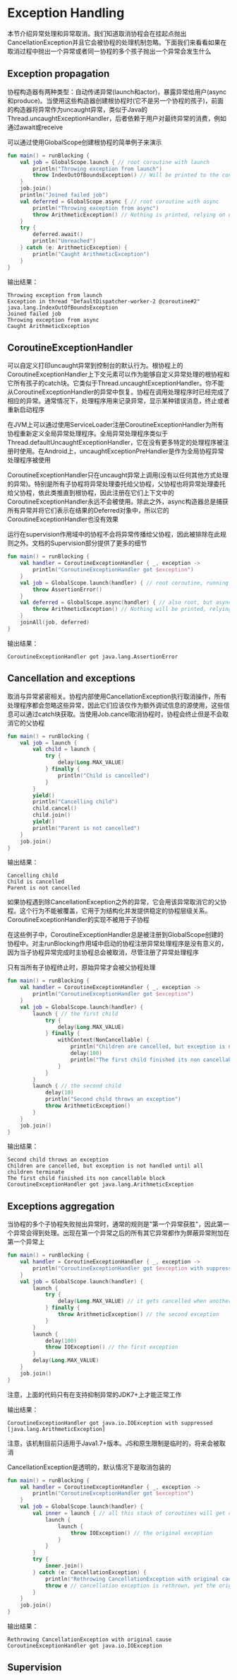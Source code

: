 # Exception Handling
本节介绍异常处理和异常取消。我们知道取消协程会在挂起点抛出CancellationException并且它会被协程的处理机制忽略。下面我们来看看如果在取消过程中抛出一个异常或者同一协程的多个孩子抛出一个异常会发生什么

## Exception propagation
协程构造器有两种类型：自动传递异常(launch和actor)，暴露异常给用户(async和produce)。当使用这些构造器创建根协程时(它不是另一个协程的孩子)，前面的构造器将异常作为uncaught异常，类似于Java的Thread.uncaughtExceptionHandler，后者依赖于用户对最终异常的消费，例如通过await或receive

可以通过使用GlobalScope创建根协程的简单例子来演示

```kotlin
fun main() = runBlocking {
    val job = GlobalScope.launch { // root coroutine with launch
        println("Throwing exception from launch")
        throw IndexOutOfBoundsException() // Will be printed to the console by Thread.defaultUncaughtExceptionHandler
    }
    job.join()
    println("Joined failed job")
    val deferred = GlobalScope.async { // root coroutine with async
        println("Throwing exception from async")
        throw ArithmeticException() // Nothing is printed, relying on user to call await
    }
    try {
        deferred.await()
        println("Unreached")
    } catch (e: ArithmeticException) {
        println("Caught ArithmeticException")
    }
}
```

输出结果：

```
Throwing exception from launch
Exception in thread "DefaultDispatcher-worker-2 @coroutine#2" java.lang.IndexOutOfBoundsException
Joined failed job
Throwing exception from async
Caught ArithmeticException
```

## CoroutineExceptionHandler
可以自定义打印uncaught异常到控制台的默认行为。根协程上的CoroutineExceptionHandler上下文元素可以作为能够自定义异常处理的根协程和它所有孩子的catch块。它类似于Thread.uncaughtExceptionHandler。你不能从CoroutineExceptionHandler的异常中恢复。协程在调用处理程序时已经完成了相应的异常。通常情况下，处理程序用来记录异常，显示某种错误消息，终止或者重新启动程序

在JVM上可以通过使用ServiceLoader注册CoroutineExceptionHandler为所有协程重新定义全局异常处理程序。全局异常处理程序类似于Thread.defaultUncaughtExceptionHandler，它在没有更多特定的处理程序被注册时使用。在Android上，uncaughtExceptionPreHandler是作为全局协程异常处理程序被使用

CoroutineExceptionHandler只在uncaught异常上调用(没有以任何其他方式处理的异常)。特别是所有子协程将异常处理委托给父协程，父协程也将异常处理委托给父协程，依此类推直到根协程，因此注册在它们上下文中的CoroutineExceptionHandler永远不会被使用。除此之外，async构造器总是捕获所有异常并将它们表示在结果的Deferred对象中，所以它的CoroutineExceptionHandler也没有效果

运行在supervision作用域中的协程不会将异常传播给父协程，因此被排除在此规则之外。文档的Supervision部分提供了更多的细节

```kotlin
fun main() = runBlocking {
    val handler = CoroutineExceptionHandler { _, exception -> 
        println("CoroutineExceptionHandler got $exception") 
    }
    val job = GlobalScope.launch(handler) { // root coroutine, running in GlobalScope
        throw AssertionError()
    }
    val deferred = GlobalScope.async(handler) { // also root, but async instead of launch
        throw ArithmeticException() // Nothing will be printed, relying on user to call deferred.await()
    }
    joinAll(job, deferred)    
}
```

输出结果：

```
CoroutineExceptionHandler got java.lang.AssertionError
```

## Cancellation and exceptions
取消与异常紧密相关。协程内部使用CancellationException执行取消操作，所有处理程序都会忽略这些异常，因此它们应该仅作为额外调试信息的源使用，这些信息可以通过catch块获取。当使用Job.cancel取消协程时，协程会终止但是不会取消它的父协程

```kotlin
fun main() = runBlocking {
    val job = launch {
        val child = launch {
            try {
                delay(Long.MAX_VALUE)
            } finally {
                println("Child is cancelled")
            }
        }
        yield()
        println("Cancelling child")
        child.cancel()
        child.join()
        yield()
        println("Parent is not cancelled")
    }
    job.join()    
}
```

输出结果：

```
Cancelling child
Child is cancelled
Parent is not cancelled
```

如果协程遇到除CancellationException之外的异常，它会用该异常取消它的父协程。这个行为不能被覆盖，它用于为结构化并发提供稳定的协程层级关系。CoroutineExceptionHandler的实现不被用于子协程

在这些例子中，CoroutineExceptionHandler总是被注册到GlobalScope创建的协程中。对主runBlocking作用域中启动的协程注册异常处理程序是没有意义的，因为当子协程异常完成时主协程总会被取消，尽管注册了异常处理程序

只有当所有子协程终止时，原始异常才会被父协程处理

```kotlin
fun main() = runBlocking {
    val handler = CoroutineExceptionHandler { _, exception -> 
        println("CoroutineExceptionHandler got $exception") 
    }
    val job = GlobalScope.launch(handler) {
        launch { // the first child
            try {
                delay(Long.MAX_VALUE)
            } finally {
                withContext(NonCancellable) {
                    println("Children are cancelled, but exception is not handled until all children terminate")
                    delay(100)
                    println("The first child finished its non cancellable block")
                }
            }
        }
        launch { // the second child
            delay(10)
            println("Second child throws an exception")
            throw ArithmeticException()
        }
    }
    job.join()    
}
```

输出结果：

```
Second child throws an exception
Children are cancelled, but exception is not handled until all children terminate
The first child finished its non cancellable block
CoroutineExceptionHandler got java.lang.ArithmeticException
```

## Exceptions aggregation
当协程的多个子协程失败抛出异常时，通常的规则是"第一个异常获胜"，因此第一个异常会得到处理。出现在第一个异常之后的所有其它异常都作为屏蔽异常附加在第一个异常上

```kotlin
fun main() = runBlocking {
    val handler = CoroutineExceptionHandler { _, exception ->
        println("CoroutineExceptionHandler got $exception with suppressed ${exception.suppressed.contentToString()}")
    }
    val job = GlobalScope.launch(handler) {
        launch {
            try {
                delay(Long.MAX_VALUE) // it gets cancelled when another sibling fails with IOException
            } finally {
                throw ArithmeticException() // the second exception
            }
        }
        launch {
            delay(100)
            throw IOException() // the first exception
        }
        delay(Long.MAX_VALUE)
    }
    job.join()  
}
```

注意，上面的代码只有在支持抑制异常的JDK7+上才能正常工作

输出结果：

```
CoroutineExceptionHandler got java.io.IOException with suppressed [java.lang.ArithmeticException]
```

注意，该机制目前只适用于Java1.7+版本。JS和原生限制是临时的，将来会被取消

CancellationException是透明的，默认情况下是取消包装的

```kotlin
fun main() = runBlocking {
    val handler = CoroutineExceptionHandler { _, exception ->
        println("CoroutineExceptionHandler got $exception")
    }
    val job = GlobalScope.launch(handler) {
        val inner = launch { // all this stack of coroutines will get cancelled
            launch {
                launch {
                    throw IOException() // the original exception
                }
            }
        }
        try {
            inner.join()
        } catch (e: CancellationException) {
            println("Rethrowing CancellationException with original cause")
            throw e // cancellation exception is rethrown, yet the original IOException gets to the handler  
        }
    }
    job.join()    
}
```

输出结果：

```
Rethrowing CancellationException with original cause
CoroutineExceptionHandler got java.io.IOException
```

## Supervision




























